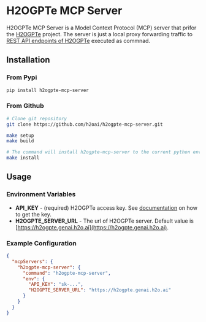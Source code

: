 # H2OGPTe MCP Server

H2OGPTe MCP Server is a Model Context Protocol (MCP) server that prifor the [H2OGPTe](https://h2o.ai/platform/enterprise-h2ogpte/) project. 
The server is just a local proxy forwarding traffic to [REST API endpoints of H2OGPTe](https://h2ogpte.genai.h2o.ai/swagger-ui/) executed as commnad.

##  Installation

### From Pypi

```sh
pip install h2ogpte-mcp-server
```

### From Github

```sh
# Clone git repository
git clone https://github.com/h2oai/h2ogpte-mcp-server.git

make setup
make build

# The command will install h2ogpte-mcp-server to the current python environment
make install
```

## Usage

### Environment Variables
- **API_KEY** - (required) H2OGPTe access key. See [documentation](https://docs.h2o.ai/enterprise-h2ogpte/guide/apis#create-an-api-key) on how to get the key.
- **H2OGPTE_SERVER_URL** - The url of H2OGPTe server. Default value is [https://h2ogpte.genai.h2o.ai](https://h2ogpte.genai.h2o.ai).

### Example Configuration

```json
{
  "mcpServers": {
    "h2ogpte-mcp-server": {
      "command": "h2ogpte-mcp-server",
      "env": {
        "API_KEY": "sk-...",
        "H2OGPTE_SERVER_URL": "https://h2ogpte.genai.h2o.ai"
      }
    }
  }
}
```

